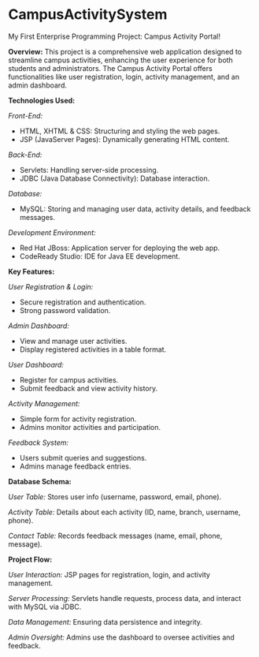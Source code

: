 # CampusActivitySystem
My First Enterprise Programming Project: Campus Activity Portal!

**Overview:**
This project is a comprehensive web application designed to streamline campus activities, enhancing the user experience for both students and administrators. The Campus Activity Portal offers functionalities like user registration, login, activity management, and an admin dashboard.

**Technologies Used:**

_Front-End:_
- HTML, XHTML & CSS: Structuring and styling the web pages.
- JSP (JavaServer Pages): Dynamically generating HTML content.

_Back-End:_
- Servlets: Handling server-side processing.
- JDBC (Java Database Connectivity): Database interaction.

_Database:_
- MySQL: Storing and managing user data, activity details, and feedback messages.

_Development Environment:_
- Red Hat JBoss: Application server for deploying the web app.
- CodeReady Studio: IDE for Java EE development.

**Key Features:**

_User Registration & Login:_
- Secure registration and authentication.
- Strong password validation.

_Admin Dashboard:_
- View and manage user activities.
- Display registered activities in a table format.

_User Dashboard:_
- Register for campus activities.
- Submit feedback and view activity history.

_Activity Management:_
- Simple form for activity registration.
- Admins monitor activities and participation.

_Feedback System:_
- Users submit queries and suggestions.
- Admins manage feedback entries.

**Database Schema:**

_User Table:_ Stores user info (username, password, email, phone).

_Activity Table:_ Details about each activity (ID, name, branch, username, phone).

_Contact Table:_ Records feedback messages (name, email, phone, message).

**Project Flow:**

_User Interaction:_ JSP pages for registration, login, and activity management.

_Server Processing:_ Servlets handle requests, process data, and interact with MySQL via JDBC.

_Data Management:_ Ensuring data persistence and integrity.

_Admin Oversight:_ Admins use the dashboard to oversee activities and feedback.
